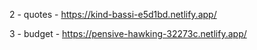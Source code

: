 2 - quotes - https://kind-bassi-e5d1bd.netlify.app/

3 - budget - https://pensive-hawking-32273c.netlify.app/
